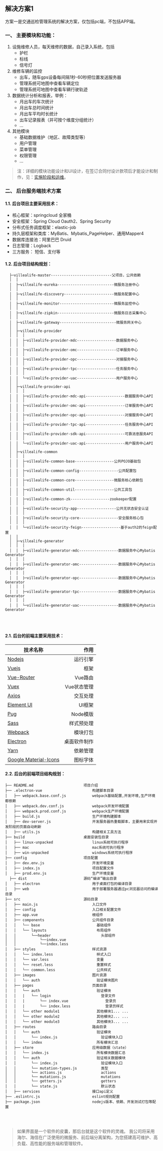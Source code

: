 ##  解决方案1

方案一是交通巡检管理系统的解决方案，仅包括pc端，不包括APP端。

### 一、 主要模块和功能：
1. 设施维修人员，每天维修的数据，自己录入系统，包括
    - 护栏
    - 标线
    - 信号灯
2. 维修车辆的监控
    - 出车，随车gps设备每间隔1秒-60秒把位置发送服务器
    - 管理系统可地图中查看车辆定位
    - 管理系统可地图中查看车辆行驶轨迹
3. 数据统计分析和报表，举例：
    - 月出车的车次统计
    - 月出车总时间统计
    - 月出车平均时长统计
    - 出车记录报表（并可按个维度分组统计）
    - ...
4. 其他模块
    - 基础数据维护（地区、故障类型等）
    - 用户管理
    - 菜单管理
    - 权限管理
    - ...

> 注：详细的模块功能设计和UI设计，在签订合同付设计款项后才能设计和制作，见：[实施阶段和运维](/04ssjdhyw/实施阶段和运维.md)。

### 二、 后台服务端技术方案
#### 1.1. 后台项目主要采用技术：
- 核心框架：springcloud 全家桶
- 安全框架：Spring Cloud Oauth2、Spring Security
- 分布式任务调度框架：elastic-job
- 持久层框架和类库：MyBatis、Mybatis_PageHelper、通用Mapper4
- 数据库连接池：阿里巴巴 Druid
- 日志管理：Logback
- 三方服务： 短信、支付等

#### 1.2. 后台项目结构规划：
```
  ├─villealife-master----------------------------父项目，公共依赖
  │  │
  │  ├─villealife-eureka--------------------------微服务注册中心
  │  │
  │  ├─villealife-discovery-----------------------微服务配置中心
  │  │
  │  ├─villealife-monitor-------------------------微服务监控中心
  │  │
  │  ├─villealife-zipkin--------------------------微服务日志采集中心
  │  │
  │  ├─villealife-gateway--------------------------微服务网关中心
  │  │
  │  ├─villealife-provider
  │  │  │
  │  │  ├─villealife-provider-mdc------------------数据服务中心
  │  │  │
  │  │  ├─villealife-provider-omc------------------订单服务中心
  │  │  │
  │  │  ├─villealife-provider-opc------------------对接服务中心
  │  │  │
  │  │  ├─villealife-provider-tpc------------------任务服务中心
  │  │  │
  │  │  └─villealife-provider-uac------------------用户服务中心
  │  │
  │  ├─villealife-provider-api
  │  │  │
  │  │  ├─villealife-provider-mdc-api------------------数据服务中心API
  │  │  │
  │  │  ├─villealife-provider-omc-api------------------订单服务中心API
  │  │  │
  │  │  ├─villealife-provider-opc-api------------------对接服务中心API
  │  │  │
  │  │  ├─villealife-provider-tpc-api------------------任务服务中心API
  │  │  │
  │  │  ├─villealife-provider-sdk-api------------------可靠消息服务API
  │  │  │
  │  │  └─villealife-provider-uac-api------------------用户服务中心API
  │  │
  │  ├─villealife-common
  │  │  │
  │  │  ├─villealife-common-base------------------公共POJO基础包
  │  │  │
  │  │  ├─villealife-common-config------------------公共配置包
  │  │  │
  │  │  ├─villealife-common-core------------------微服务核心依赖包
  │  │  │
  │  │  ├─villealife-common-util------------------公共工具包
  │  │  │
  │  │  ├─villealife-common-zk------------------zookeeper配置
  │  │  │
  │  │  ├─villealife-security-app------------------公共无状态安全认证
  │  │  │
  │  │  ├─villealife-security-core------------------安全服务核心包
  │  │  │
  │  │  └─villealife-security-feign------------------基于auth2的feign配置
  │  │
  │  ├─villealife-generator
  │  │  │
  │  │  ├─villealife-generator-mdc------------------数据服务中心Mybatis Generator
  │  │  │
  │  │  ├─villealife-generator-omc------------------数据服务中心Mybatis Generator
  │  │  │
  │  │  ├─villealife-generator-opc------------------数据服务中心Mybatis Generator
  │  │  │
  │  │  ├─villealife-generator-tpc------------------数据服务中心Mybatis Generator
  │  │  │
  │  │  └─villealife-generator-uac------------------数据服务中心Mybatis Generator
```

<br/>
<br/>

#### 2.1. 后台的前端主要采用技术：
| 技术名称                                                                                          | 作用                  
| --------                                                                                          | -----:          
| [Nodejs](https://nodejs.org/en/)                                                                    | 运行引擎
| [Vuejs](http://cn.vuejs.org/)                                                                     | 框架              
| [Vue-Router](http://router.vuejs.org/zh-cn/)                                                      | Vue路由           
| [Vuex](https://vuex.vuejs.org/zh-cn/)                                                             | Vue状态管理         
| [Axios](https://ykloveyxk.github.io/2017/02/25/axios%E5%85%A8%E6%94%BB%E7%95%A5/#more)            | 交互处理            
| [Element UI](http://element.eleme.io/#/zh-CN)                                                     | UI框架            
| [Pug](https://pugjs.org/zh-cn/api/getting-started.html)                                           | Node模版          
| [Sass](http://www.sass-zh.com/)                                                                   | 样式预处理           
| [Webpack](http://webpackdoc.com/)                                                                 | 模块打包     
| [Electron](http://electronjs.org/docs/tutorial/about)                                             | 桌面软件制作            
| [Yarn](https://yarnpkg.com/zh-Hans/)                                                              | 依赖管理            
| [Google Material-Icons](https://material.io/icons/)                                               | 图标字体            


#### 2.2. 后台的前端项目结构规划：
```
├── README.md                       项目介绍            
├── .electron-vue                       构建脚本目录
│   ├── webpack.base.conf.js            webpack基础配置,开发环境,生产环境都依赖   
│   ├── webpack.dev.conf.js             webpack开发环境配置
│   ├── webpack.prod.conf.js            webpack生产环境配置
│   ├── build.js                        生产环境构建脚本               
│   ├── dev-server.js                   开发服务器热重载脚本，主要用来实现开发阶段的页面自动刷新
│   ├── utils.js                        构建相关工具方法
├── build                           桌面安装包目录
│   ├── linux-unpacked                  linux系统可执行程序
│   ├── mac                             mac系统可执行程序
│   ├── win-unpacked                    windows系统可执行程序
├── config                          项目配置
│   ├── dev.env.js                      开发环境变量
│   ├── index.js                        项目配置文件
│   ├── prod.env.js                     生产环境变量
  ├── dist                          源码“编译”输出目录
│   ├── electron                        用于桌面打包的编译目录
│   ├── web                             用于部署服务器通过pc浏览器访问的编译目录
├── src                             源码目录    
│   ├── main.js                         入口文件
│   ├── config                          入口相关配置文件
│   ├── app.vue                         根组件
│   ├── components                      公共组件目录
│   │   └── base                          基础组件
│   │   └── layouts                       布局组件
│   │       └──header                       头部组件
│   │           └──index.vue
│   │           └──index.less            
│   ├── styles                          样式资源
│   │   └── index.less                    样式入口
│   │   └── var.less                      变量
│   │   └── reset.less                    重置样式  
│   │   └── common.less                   公共样式  
│   ├── images                          图片资源
│   │   └── auth                          验证模块图片
│   ├── pages                           页面目录
│   │   └── auth                          验证模块
│   │   |   └── login                       登录文件
│   │   |       └── index.vue                 登录页
│   │   |       └── index.less                登录页样式
│   │   └── other module1                 其他模块1... ...
│   │   └── other module2                 其他模块2... ...
│   │   └── other module3                 其他模块3... ...
│   ├── routes                          路由目录
│   │   └── auth                          验证模块
│   │       └── index.js                    验证模块入口
│   │   └── index                         所有模块汇总
│   ├── store                           应用级数据（state）
│   │   └── index.js                      所有模块数据汇总
│   │   └── auth                          验证相关数据模块
│   │       └── index.js                    验证模块入口
│   │       └── mutation-types.js           类型
│   │       └── actions.js                  actions
│   │       └── mutations.js                mutations
│   │       └── getters.js                  getters
│   │       └── state.js                    默认状态
│   ├── services                        接口api定义
├── .eslintrc.js                        eslint规则配置
├── package.json                        nodejs版本、依赖、开发测试打包等配置
```

<br/>
<br/>

> 如果界面是一个软件的皮囊，那后台就是这个软件的灵魂。
我公司将采用海尔、海信在广泛使用的微服务、前后端分离架构，为您搭建高可维护、高负载、高性能的服务端和管理软件。